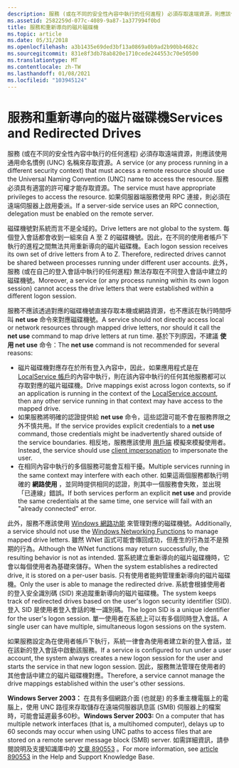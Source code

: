 ```yaml
---
description: 服務 (或在不同的安全性內容中執行的任何進程) 必須存取遠端資源，則應該使用通用命名慣例 (UNC) 名稱來存取資源。
ms.assetid: 2582259d-077c-4089-9a87-1a377994f0bd
title: 服務和重新導向的磁片磁碟機
ms.topic: article
ms.date: 05/31/2018
ms.openlocfilehash: a3b1435e69ded3bf13a0869a0b9ad2b90bb4682c
ms.sourcegitcommit: 831e8f3db78ab820e1710cede244553c70e50500
ms.translationtype: MT
ms.contentlocale: zh-TW
ms.lasthandoff: 01/08/2021
ms.locfileid: "103945124"
---
```

# <a name="services-and-redirected-drives"></a><span data-ttu-id="fdc5c-103">服務和重新導向的磁片磁碟機</span><span class="sxs-lookup"><span data-stu-id="fdc5c-103">Services and Redirected Drives</span></span>

<span data-ttu-id="fdc5c-104">服務 (或在不同的安全性內容中執行的任何進程) 必須存取遠端資源，則應該使用通用命名慣例 (UNC) 名稱來存取資源。</span><span class="sxs-lookup"><span data-stu-id="fdc5c-104">A service (or any process running in a different security context) that must access a remote resource should use the Universal Naming Convention (UNC) name to access the resource.</span></span> <span data-ttu-id="fdc5c-105">服務必須具有適當的許可權才能存取資源。</span><span class="sxs-lookup"><span data-stu-id="fdc5c-105">The service must have appropriate privileges to access the resource.</span></span> <span data-ttu-id="fdc5c-106">如果伺服器端服務使用 RPC 連接，則必須在遠端伺服器上啟用委派。</span><span class="sxs-lookup"><span data-stu-id="fdc5c-106">If a server-side service uses an RPC connection, delegation must be enabled on the remote server.</span></span>

<span data-ttu-id="fdc5c-107">磁碟機號對系統而言不是全域的。</span><span class="sxs-lookup"><span data-stu-id="fdc5c-107">Drive letters are not global to the system.</span></span> <span data-ttu-id="fdc5c-108">每個登入會話都會收到一組來自 A 至 Z 的磁碟機號。因此，在不同的使用者帳戶下執行的進程之間無法共用重新導向的磁片磁碟機。</span><span class="sxs-lookup"><span data-stu-id="fdc5c-108">Each logon session receives its own set of drive letters from A to Z. Therefore, redirected drives cannot be shared between processes running under different user accounts.</span></span> <span data-ttu-id="fdc5c-109">此外，服務 (或在自己的登入會話中執行的任何進程) 無法存取在不同登入會話中建立的磁碟機號。</span><span class="sxs-lookup"><span data-stu-id="fdc5c-109">Moreover, a service (or any process running within its own logon session) cannot access the drive letters that were established within a different logon session.</span></span>

<span data-ttu-id="fdc5c-110">服務不應該透過對應的磁碟機號直接存取本機或網路資源，也不應該在執行時間呼叫 **net use** 命令來對應磁碟機號。</span><span class="sxs-lookup"><span data-stu-id="fdc5c-110">A service should not directly access local or network resources through mapped drive letters, nor should it call the **net use** command to map drive letters at run time.</span></span> <span data-ttu-id="fdc5c-111">基於下列原因，不建議 **使用 net use** 命令：</span><span class="sxs-lookup"><span data-stu-id="fdc5c-111">The **net use** command is not recommended for several reasons:</span></span>

-   <span data-ttu-id="fdc5c-112">磁片磁碟機對應存在於所有登入內容中，因此，如果應用程式是在 [LocalService 帳戶](localservice-account.md)的內容中執行，則在該內容中執行的任何其他服務都可以存取對應的磁片磁碟機。</span><span class="sxs-lookup"><span data-stu-id="fdc5c-112">Drive mappings exist across logon contexts, so if an application is running in the context of the [LocalService account](localservice-account.md), then any other service running in that context may have access to the mapped drive.</span></span>
-   <span data-ttu-id="fdc5c-113">如果服務將明確的認證提供給 **net use** 命令，這些認證可能不會在服務界限之外不慎共用。</span><span class="sxs-lookup"><span data-stu-id="fdc5c-113">If the service provides explicit credentials to a **net use** command, those credentials might be inadvertently shared outside of the service boundaries.</span></span> <span data-ttu-id="fdc5c-114">相反地，服務應該使用 [用戶端](/windows/desktop/SecAuthZ/client-impersonation) 模擬來模擬使用者。</span><span class="sxs-lookup"><span data-stu-id="fdc5c-114">Instead, the service should use [client impersonation](/windows/desktop/SecAuthZ/client-impersonation) to impersonate the user.</span></span>
-   <span data-ttu-id="fdc5c-115">在相同內容中執行的多個服務可能會互相干擾。</span><span class="sxs-lookup"><span data-stu-id="fdc5c-115">Multiple services running in the same context may interfere with each other.</span></span> <span data-ttu-id="fdc5c-116">如果這兩個服務都執行明確的 **網路使用** ，並同時提供相同的認證，則其中一個服務會失敗，並出現「已連線」錯誤。</span><span class="sxs-lookup"><span data-stu-id="fdc5c-116">If both services perform an explicit **net use** and provide the same credentials at the same time, one service will fail with an "already connected" error.</span></span>

<span data-ttu-id="fdc5c-117">此外，服務不應該使用 [Windows 網路功能](/windows/desktop/WNet/windows-networking-functions) 來管理對應的磁碟機號。</span><span class="sxs-lookup"><span data-stu-id="fdc5c-117">Additionally, a service should not use the [Windows Networking Functions](/windows/desktop/WNet/windows-networking-functions) to manage mapped drive letters.</span></span> <span data-ttu-id="fdc5c-118">雖然 WNet 函式可能會傳回成功，但產生的行為並不是預期的行為。</span><span class="sxs-lookup"><span data-stu-id="fdc5c-118">Although the WNet functions may return successfully, the resulting behavior is not as intended.</span></span> <span data-ttu-id="fdc5c-119">當系統建立重新導向的磁片磁碟機時，它會以每個使用者為基礎來儲存。</span><span class="sxs-lookup"><span data-stu-id="fdc5c-119">When the system establishes a redirected drive, it is stored on a per-user basis.</span></span> <span data-ttu-id="fdc5c-120">只有使用者能夠管理重新導向的磁片磁碟機。</span><span class="sxs-lookup"><span data-stu-id="fdc5c-120">Only the user is able to manage the redirected drive.</span></span> <span data-ttu-id="fdc5c-121">系統會根據使用者的登入安全識別碼 (SID) 來追蹤重新導向的磁片磁碟機。</span><span class="sxs-lookup"><span data-stu-id="fdc5c-121">The system keeps track of redirected drives based on the user's logon security identifier (SID).</span></span> <span data-ttu-id="fdc5c-122">登入 SID 是使用者登入會話的唯一識別碼。</span><span class="sxs-lookup"><span data-stu-id="fdc5c-122">The logon SID is a unique identifier for the user's logon session.</span></span> <span data-ttu-id="fdc5c-123">單一使用者在系統上可以有多個同時登入會話。</span><span class="sxs-lookup"><span data-stu-id="fdc5c-123">A single user can have multiple, simultaneous logon sessions on the system.</span></span>

<span data-ttu-id="fdc5c-124">如果服務設定為在使用者帳戶下執行，系統一律會為使用者建立新的登入會話，並在該新的登入會話中啟動該服務。</span><span class="sxs-lookup"><span data-stu-id="fdc5c-124">If a service is configured to run under a user account, the system always creates a new logon session for the user and starts the service in that new logon session.</span></span> <span data-ttu-id="fdc5c-125">因此，服務無法管理在使用者的其他會話中建立的磁片磁碟機對應。</span><span class="sxs-lookup"><span data-stu-id="fdc5c-125">Therefore, a service cannot manage the drive mappings established within the user's other sessions.</span></span>

<span data-ttu-id="fdc5c-126">**Windows Server 2003：** 在具有多個網路介面 (也就是) 的多重主機電腦上的電腦上，使用 UNC 路徑來存取儲存在遠端伺服器訊息區 (SMB) 伺服器上的檔案時，可能會延遲最多60秒。</span><span class="sxs-lookup"><span data-stu-id="fdc5c-126">**Windows Server 2003:** On a computer that has multiple network interfaces (that is, a multihomed computer), delays up to 60 seconds may occur when using UNC paths to access files that are stored on a remote server message block (SMB) server.</span></span> <span data-ttu-id="fdc5c-127">如需詳細資訊，請參閱說明及支援知識庫中的 [文章 890553](https://support.microsoft.com/kb/890553) 。</span><span class="sxs-lookup"><span data-stu-id="fdc5c-127">For more information, see [article 890553](https://support.microsoft.com/kb/890553) in the Help and Support Knowledge Base.</span></span>

 

 
